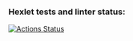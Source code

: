### Hexlet tests and linter status:
[![Actions Status](https://github.com/d-esuvult/java-project-99/actions/workflows/hexlet-check.yml/badge.svg)](https://github.com/d-esuvult/java-project-99/actions)